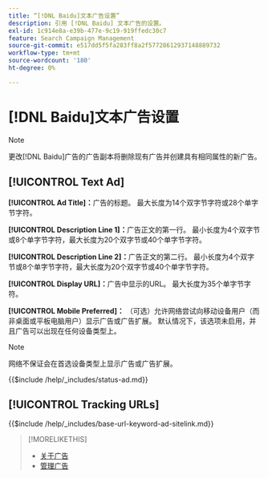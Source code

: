 ```yaml
---
title: “[!DNL Baidu]文本广告设置”
description: 引用 [!DNL Baidu] 文本广告的设置。
exl-id: 1c914e8a-e39b-477e-9c19-919ffedc30c7
feature: Search Campaign Management
source-git-commit: e517dd5f5fa283ff8a2f57728612937148889732
workflow-type: tm+mt
source-wordcount: '180'
ht-degree: 0%

---
```


# [!DNL Baidu]文本广告设置

>[!NOTE]
>
>更改[!DNL Baidu]广告的广告副本将删除现有广告并创建具有相同属性的新广告。

## [!UICONTROL Text Ad]

**[!UICONTROL Ad Title]：**&#x200B;广告的标题。 最大长度为14个双字节字符或28个单字节字符。

**[!UICONTROL Description Line 1]：**&#x200B;广告正文的第一行。 最小长度为4个双字节或8个单字节字符，最大长度为20个双字节或40个单字节字符。

**[!UICONTROL Description Line 2]：**&#x200B;广告正文的第二行。 最小长度为4个双字节或8个单字节字符，最大长度为20个双字节或40个单字节字符。

**[!UICONTROL Display URL]：**&#x200B;广告中显示的URL。 最大长度为35个单字节字符。

**[!UICONTROL Mobile Preferred]：** （可选）允许网络尝试向移动设备用户（而非桌面或平板电脑用户）显示广告或广告扩展。 默认情况下，该选项未启用，并且广告可以出现在任何设备类型上。

>[!NOTE]
>
>网络不保证会在首选设备类型上显示广告或广告扩展。

<!-- **[!UICONTROL Status]:** -->

{{$include /help/_includes/status-ad.md}}

## [!UICONTROL Tracking URLs]

<!-- **[!UICONTROL Base URl]:** -->

{{$include /help/_includes/base-url-keyword-ad-sitelink.md}}

>[!MORELIKETHIS]
>
>* [关于广告](ad-about.md)
>* [管理广告](ad-manage.md)
